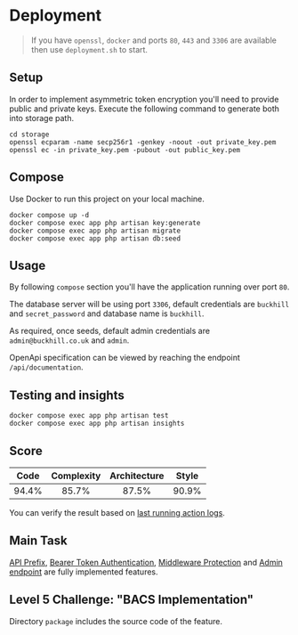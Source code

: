 # Deployment

> If you have `openssl`, `docker` and ports `80`, `443` and `3306` are available then use `deployment.sh` to start.

## Setup

In order to implement asymmetric token encryption you'll need to provide public and private keys. Execute the following command to generate both into storage path.

```shell
cd storage
openssl ecparam -name secp256r1 -genkey -noout -out private_key.pem
openssl ec -in private_key.pem -pubout -out public_key.pem
```

## Compose

Use Docker to run this project on your local machine.

```
docker compose up -d
docker compose exec app php artisan key:generate
docker compose exec app php artisan migrate
docker compose exec app php artisan db:seed
```

## Usage

By following `compose` section you'll have the application running over port `80`.

The database server will be using port `3306`, default credentials are `buckhill` and `secret_password` and database name is `buckhill`.

As required, once seeds, default admin credentials are `admin@buckhill.co.uk` and `admin`.

OpenApi specification can be viewed by reaching the endpoint `/api/documentation`.

## Testing and insights

```
docker compose exec app php artisan test
docker compose exec app php artisan insights
```

## Score

|  Code   | Complexity  |  Architecture  |  Style  |
|:-------:|:-----------:|:--------------:|:-------:|
|  94.4%  |    85.7%    |     87.5%      |  90.9%  |

You can verify the result based on [last running action logs](https://github.com/SpiritSaint/backend_test/actions).

## Main Task

[API Prefix](https://github.com/SpiritSaint/backend_test/issues/5), [Bearer Token Authentication](https://github.com/SpiritSaint/backend_test/issues/6), [Middleware Protection](https://github.com/SpiritSaint/backend_test/issues/7) and [Admin endpoint](https://github.com/SpiritSaint/backend_test/issues/8) are fully implemented features. 

## Level 5 Challenge: "BACS Implementation"

Directory `package` includes the source code of the feature.
